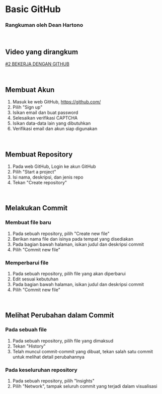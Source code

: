 # Basic GitHub
### Rangkuman oleh Dean Hartono

<p>&nbsp;</p>

## Video yang dirangkum
[#2 BEKERJA DENGAN GITHUB](https://www.youtube.com/watch?v=Q3Id0DgcrXY&list=PLFIM0718LjIVknj6sgsSceMqlq242-jNf&index=2)

<p>&nbsp;</p>

## Membuat Akun
1. Masuk ke web GitHub, https://github.com/
2. Pilih "Sign up"
3. Isikan email dan buat password
4. Selesaikan verifikasi CAPTCHA
5. Isikan data-data lain yang dibutuhkan
6. Verifikasi email dan akun siap digunakan

<p>&nbsp;</p>

## Membuat Repository
1. Pada web GitHub, Login ke akun GitHub
2. Pilih "Start a project"
3. Isi nama, deskripsi, dan jenis repo
4. Tekan "Create repository"

<p>&nbsp;</p>

## Melakukan Commit
### Membuat file baru
1. Pada sebuah repository, pilih "Create new file"
2. Berikan nama file dan isinya pada tempat yang disediakan
3. Pada bagian bawah halaman, isikan judul dan deskripsi commit
4. Pilih "Commit new file"

### Memperbarui file
1. Pada sebuah repository, pilih file yang akan diperbarui
2. Edit sesuai kebutuhan
3. Pada bagian bawah halaman, isikan judul dan deskripsi commit
4. Pilih "Commit new file"

<p>&nbsp;</p>

## Melihat Perubahan dalam Commit
### Pada sebuah file
1. Pada sebuah repository, pilih file yang dimaksud
2. Tekan "History"
3. Telah muncul commit-commit yang dibuat, tekan salah satu commit untuk melihat detail perubahannya

### Pada keseluruhan repository
1. Pada sebuah repository, pilih "Insights"
2. Pilih "Network", tampak seluruh commit yang terjadi dalam visualisasi
